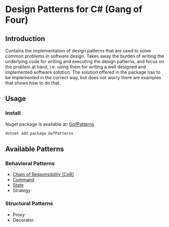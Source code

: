 # Design Patterns for C# (Gang of Four)

## Introduction

Contains the implementation of design patterns that are used to solve common problems in software design.
Takes away the burden of writing the underlying code for writing and executing the design patterns, and focus on the problem at hand,
i.e. using them for writing a well designed and implemented software solution.
The solution offered in the package has to be implemented in the correct way, but does not worry there are examples that shows how to do that.

## Usage

### Install

Nuget package is available at: [GofPatterns](https://www.nuget.org/packages/GofPatterns/)

```bash
dotnet add package GofPatterns
```

## Available Patterns

### Behavioral Patterns

- [Chain of Responsibility (CoR)](README/Behavioral/CoR.md)
- [Command](README/Behavioral/Command.md)
- [State](README/Behavioral/State.md)
- Strategy

### Structural Patterns

- Proxy
- Decorator

